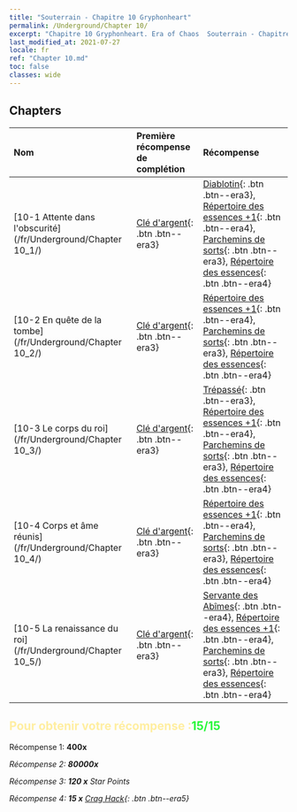 ```yaml
---
title: "Souterrain - Chapitre 10 Gryphonheart"
permalink: /Underground/Chapter 10/
excerpt: "Chapitre 10 Gryphonheart. Era of Chaos  Souterrain - Chapitre 10. Gryphonheart"
last_modified_at: 2021-07-27
locale: fr
ref: "Chapter 10.md"
toc: false
classes: wide
---
```


## Chapters

  | Nom |  Première récompense de complétion | Récompense |
  |:------------|:------------|:------------| 
  | [10-1 Attente dans l'obscurité](/fr/Underground/Chapter 10_1/) | [Clé d'argent](/ItemsFR/con_693/){: .btn .btn--era3} | [Diablotin](/ItemsFR/unt_226/){: .btn .btn--era3}, [Répertoire des essences +1](/ItemsFR/mat_46/){: .btn .btn--era4}, [Parchemins de sorts](/ItemsFR/con_694/){: .btn .btn--era3}, [Répertoire des essences](/ItemsFR/mat_39/){: .btn .btn--era4} |
  | [10-2 En quête de la tombe](/fr/Underground/Chapter 10_2/) | [Clé d'argent](/ItemsFR/con_693/){: .btn .btn--era3} | [Répertoire des essences +1](/ItemsFR/mat_46/){: .btn .btn--era4}, [Parchemins de sorts](/ItemsFR/con_694/){: .btn .btn--era3}, [Répertoire des essences](/ItemsFR/mat_39/){: .btn .btn--era4} |
  | [10-3 Le corps du roi](/fr/Underground/Chapter 10_3/) | [Clé d'argent](/ItemsFR/con_693/){: .btn .btn--era3} | [Trépassé](/ItemsFR/unt_209/){: .btn .btn--era3}, [Répertoire des essences +1](/ItemsFR/mat_46/){: .btn .btn--era4}, [Parchemins de sorts](/ItemsFR/con_694/){: .btn .btn--era3}, [Répertoire des essences](/ItemsFR/mat_39/){: .btn .btn--era4} |
  | [10-4 Corps et âme réunis](/fr/Underground/Chapter 10_4/) | [Clé d'argent](/ItemsFR/con_693/){: .btn .btn--era3} | [Répertoire des essences +1](/ItemsFR/mat_46/){: .btn .btn--era4}, [Parchemins de sorts](/ItemsFR/con_694/){: .btn .btn--era3}, [Répertoire des essences](/ItemsFR/mat_39/){: .btn .btn--era4} |
  | [10-5 La renaissance du roi](/fr/Underground/Chapter 10_5/) | [Clé d'argent](/ItemsFR/con_693/){: .btn .btn--era3} | [Servante des Abîmes](/ItemsFR/unt_230/){: .btn .btn--era4}, [Répertoire des essences +1](/ItemsFR/mat_46/){: .btn .btn--era4}, [Parchemins de sorts](/ItemsFR/con_694/){: .btn .btn--era3}, [Répertoire des essences](/ItemsFR/mat_39/){: .btn .btn--era4} |


## <span style="color: #ffeea0">Pour obtenir votre récompense :</span><span style="color: #27f73a">15/15</span>

 Récompense 1:  **400x** <i class="fas fa-gem"/>

 Récompense 2:  **80000x** <i class="fas fa-coins"/>

 Récompense 3: **120 x** Star Points

 Récompense 4: **15 x** [Crag Hack](/ItemsFR/her_375/){: .btn .btn--era5}

